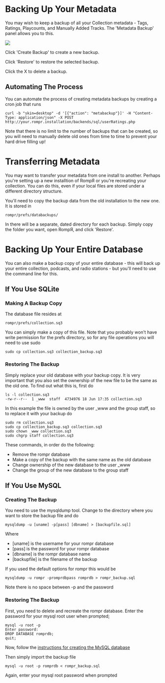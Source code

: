# Backing Up Your Metadata

You may wish to keep a backup of all your Collection metadata - Tags, Ratings, Playcounts, and Manually Added Tracks. The 'Metadata Backup' panel allows you to this.

![](images/metabackup.png)

Click 'Create Backup' to create a new backup.

Click 'Restore' to restore the selected backup.

Click the X to delete a backup.

## Automating The Process

You can automate the process of creating metadata backups by creating a cron job that runs

    curl -b "skin=desktop" -d '[{"action": "metabackup"}]' -H "Content-Type: application/json" -X POST  http://your.rompr.installation/backends/sql/userRatings.php

Note that there is no limit to the number of backups that can be created, so you will need to manually delete old ones from time to time to prevent your hard drive filling up!

# Transferring Metadata

You may want to transfer your metadata from one install to another. Perhaps you're setting up a new installtion of RompЯ or you're recreating your collection. You can do this, even if your local files are stored under a different directory structure.

You'll need to copy the backup data from the old installation to the new one. It is stored in

    rompr/prefs/databackups/

In there will be a separate, dated directory for each backup. Simply copy the folder you want, open RompЯ, and click 'Restore'.

# Backing Up Your Entire Database

You can also make a backup copy of your entire database - this will back up your entire collection, podcasts, and radio stations - but you'll need to use the command line for this.

## If You Use SQLite

### Making A Backup Copy

The database file resides at

    rompr/prefs/collection.sq3

You can simply make a copy of this file. Note that you probably won't have write permission for the prefs directory, so for any file operations you will need to use sudo

    sudo cp collection.sq3 collection_backup.sq3

### Restoring The Backup

Simply replace your old database with your backup copy. It is very important that you also set the ownership of the new file to be the same as the old one. To find out what this is, first do

    ls -l collection.sq3
    -rw-r--r--  1 _www  staff  4734976 18 Jun 17:35 collection.sq3

In this example the file is owned by the user _www and the group staff, so to replace it with your backup do

    sudo rm collection.sq3
    sudo cp collection_backup.sq3 collection.sq3
    sudo chown _www collection.sq3
    sudo chgrp staff collection.sq3

These commands, in order do the following:

* Remove the rompr database
* Make a copy of the backup with the same name as the old database
* Change ownership of the new database to the user _www
* Change  the group of the new database to the group staff

## If You Use MySQL

### Creating The Backup

You need to use the mysqldump tool. Change to the directory where you want to store the backup file and do

    mysqldump -u [uname] -p[pass] [dbname] > [backupfile.sql]

Where

* [uname] is the username for your rompr database
* [pass] is the password for your rompr database
* [dbname] is the rompr database name
* [backupfile] is the filename of the backup

If you used the default options for rompr this would be

    mysqldump -u rompr -promprdbpass romprdb > rompr_backup.sql

Note there is no space between -p and the password

### Restoring The Backup

First, you need to delete and recreate the rompr database. Enter the password for your mysql root user when prompted;

    mysql -u root -p
    Enter password:
    DROP DATABASE romprdb;
    quit;

Now, follow the [instructions for creating the MySQL database](/RompR/Using-a-MySQL-server)

Then simply import the backup file

    mysql -u root -p romprdb < rompr_backup.sql

Again, enter your mysql root password when prompted


